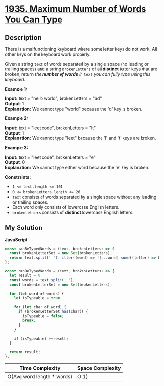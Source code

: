 # [1935. Maximum Number of Words You Can Type](https://leetcode.com/problems/maximum-number-of-words-you-can-type)

## Description

There is a malfunctioning keyboard where some letter keys do not work. All other keys on the keyboard work properly.

Given a string `text` of words separated by a single space (no leading or trailing spaces) and a string `brokenLetters` of all **distinct** letter keys that are broken, return _the **number of words** in_ `text` _you can fully type using this keyboard_.

**Example 1:**

**Input:** text = "hello world", brokenLetters = "ad"  
**Output:** 1  
**Explanation:** We cannot type "world" because the 'd' key is broken.

**Example 2:**

**Input:** text = "leet code", brokenLetters = "lt"  
**Output:** 1  
**Explanation:** We cannot type "leet" because the 'l' and 't' keys are broken.

**Example 3:**

**Input:** text = "leet code", brokenLetters = "e"  
**Output:** 0  
**Explanation:** We cannot type either word because the 'e' key is broken.

**Constraints:**

- `1 <= text.length <= 104`
- `0 <= brokenLetters.length <= 26`
- `text` consists of words separated by a single space without any leading or trailing spaces.
- Each word only consists of lowercase English letters.
- `brokenLetters` consists of **distinct** lowercase English letters.

## My Solution

**JavaScript**

```js
const canBeTypedWords = (text, brokenLetters) => {
  const brokenLetterSet = new Set(brokenLetters);
  return text.split(' ').filter((word) => ![...word].some((letter) => brokenLetterSet.has(letter))).length;
};
```

```js
const canBeTypedWords = (text, brokenLetters) => {
  let result = 0;
  const words = text.split(' ');
  const brokenLetterSet = new Set(brokenLetters);

  for (let word of words) {
    let isTypeable = true;

    for (let char of word) {
      if (brokenLetterSet.has(char)) {
        isTypeable = false;
        break;
      }
    }

    if (isTypeable) ++result;
  }

  return result;
};
```

| Time Complexity             | Space Complexity |
| --------------------------- | ---------------- |
| O(Avg word length \* words) | O(1)             |
